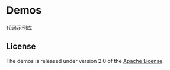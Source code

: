 # Demos

代码示例库

## License

The demos is released under version 2.0 of the [Apache License][].

[Apache License]: http://www.apache.org/licenses/LICENSE-2.0
